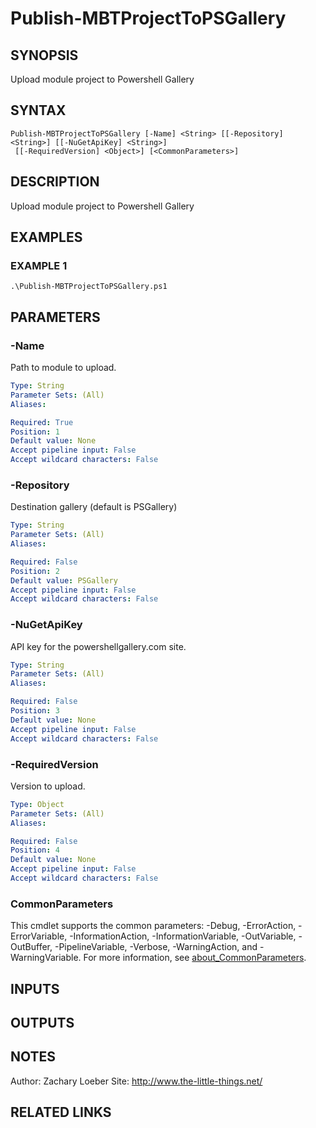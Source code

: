 ﻿---
external help file: ModuleBuildTools-help.xml
Module Name: ModuleBuildTools
online version:
schema: 2.0.0
---

# Publish-MBTProjectToPSGallery

## SYNOPSIS
Upload module project to Powershell Gallery

## SYNTAX

```
Publish-MBTProjectToPSGallery [-Name] <String> [[-Repository] <String>] [[-NuGetApiKey] <String>]
 [[-RequiredVersion] <Object>] [<CommonParameters>]
```

## DESCRIPTION
Upload module project to Powershell Gallery

## EXAMPLES

### EXAMPLE 1
```
.\Publish-MBTProjectToPSGallery.ps1
```

## PARAMETERS

### -Name
Path to module to upload.

```yaml
Type: String
Parameter Sets: (All)
Aliases:

Required: True
Position: 1
Default value: None
Accept pipeline input: False
Accept wildcard characters: False
```

### -Repository
Destination gallery (default is PSGallery)

```yaml
Type: String
Parameter Sets: (All)
Aliases:

Required: False
Position: 2
Default value: PSGallery
Accept pipeline input: False
Accept wildcard characters: False
```

### -NuGetApiKey
API key for the powershellgallery.com site.

```yaml
Type: String
Parameter Sets: (All)
Aliases:

Required: False
Position: 3
Default value: None
Accept pipeline input: False
Accept wildcard characters: False
```

### -RequiredVersion
Version to upload.

```yaml
Type: Object
Parameter Sets: (All)
Aliases:

Required: False
Position: 4
Default value: None
Accept pipeline input: False
Accept wildcard characters: False
```

### CommonParameters
This cmdlet supports the common parameters: -Debug, -ErrorAction, -ErrorVariable, -InformationAction, -InformationVariable, -OutVariable, -OutBuffer, -PipelineVariable, -Verbose, -WarningAction, and -WarningVariable. For more information, see [about_CommonParameters](http://go.microsoft.com/fwlink/?LinkID=113216).

## INPUTS

## OUTPUTS

## NOTES
Author: Zachary Loeber
Site: http://www.the-little-things.net/

## RELATED LINKS
